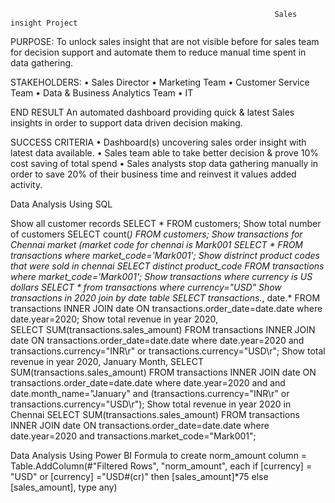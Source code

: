                                                                Sales insight Project
PURPOSE:
To unlock sales insight that are not visible before for sales team for decision support and automate them to reduce manual time spent in data gathering.

STAKEHOLDERS:
•	Sales Director
•	Marketing Team
•	Customer Service Team
•	Data & Business  Analytics Team
•	IT

END RESULT
An automated dashboard providing quick & latest Sales insights in order to support data driven decision making.

SUCCESS CRITERIA
•	Dashboard(s) uncovering sales order insight with latest data available.
•	Sales team able to take better decision & prove 10% cost saving of total spend
•	Sales analysts stop data gathering manually in order to save 20% of their business time and reinvest it values added activity.

Data Analysis Using SQL

Show all customer records
SELECT * FROM customers;
Show total number of customers
SELECT count(*) FROM customers;
Show transactions for Chennai market (market code for chennai is Mark001
SELECT * FROM transactions where market_code='Mark001';
Show distrinct product codes that were sold in chennai
SELECT distinct product_code FROM transactions where market_code='Mark001';
Show transactions where currency is US dollars
SELECT * from transactions where currency="USD"
Show transactions in 2020 join by date table
SELECT transactions.*, date.* FROM transactions INNER JOIN date ON transactions.order_date=date.date where date.year=2020;
Show total revenue in year 2020,	
SELECT SUM(transactions.sales_amount) FROM transactions INNER JOIN date ON transactions.order_date=date.date where date.year=2020 and transactions.currency="INR\r" or transactions.currency="USD\r";
Show total revenue in year 2020, January Month,
SELECT SUM(transactions.sales_amount) FROM transactions INNER JOIN date ON transactions.order_date=date.date where date.year=2020 and and date.month_name="January" and (transactions.currency="INR\r" or transactions.currency="USD\r");
Show total revenue in year 2020 in Chennai
SELECT SUM(transactions.sales_amount) FROM transactions INNER JOIN date ON transactions.order_date=date.date where date.year=2020 and transactions.market_code="Mark001";

Data Analysis Using Power BI
Formula to create norm_amount column
= Table.AddColumn(#"Filtered Rows", "norm_amount", each if [currency] = "USD" or [currency] ="USD#(cr)" then [sales_amount]*75 else [sales_amount], type any)
 
